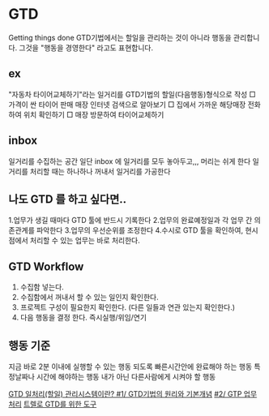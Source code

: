 # GTD
Getting things done
GTD기법에서는 할일을 관리하는 것이 아니라 행동을 관리합니다. 그것을 "행동을 경영한다" 라고도 표현합니다.

## ex
"자동차 타이어교체하기"라는 일거리를 GTD기법의 할일(다음행동)형식으로 작성
□ 가격이 싼 타이어 판매 매장 인터넷 검색으로 알아보기
□ 집에서 가까운 해당매장 전화하여 위치 확인하기
□ 매장 방문하여 타이어교체하기

## inbox
일거리를 수집하는 공간
일단 inbox 에 일거리를 모두 놓아두고,,, 머리는 쉬게 한다
일거리를 처리할 때는 하나하나 꺼내서 일거리를 가공한다

## 나도 GTD 를 하고 싶다면..
1.업무가 생길 때마다 GTD 툴에 반드시 기록한다
2.업무의 완료예정일과 각 업무 간 의존관계를 파악한다
3.업무의 우선순위를 조정한다
4.수시로 GTD 툴을 확인하여, 현시점에서 처리할 수 있는 업무는 바로 처리한다.

## GTD Workflow
1. 수집함 넣는다.
2. 수집함에서 꺼내서 할 수 있는 일인지 확인한다.
3. 프로젝트 구성이 필요한지 확인한다. (다른 일들과 연관 있는지 확인한다.)
4. 다음 행동을 결정 한다. 즉시실행/위임/연기

## 행동 기준
지금 바로 2분 이내에 실행할 수 있는 행동
되도록 빠른시간안에 완료해야 하는 행동
특정날짜나 시간에 해야하는 행동
내가 아닌 다른사람에게 시켜야 할 행동


[GTD 일처리(할일) 관리시스템이란? #1/ GTD기법의 원리와 기본개념](http://nmain.tistory.com/83)
[#2/ GTP 업무 처리](https://nmain.tistory.com/84)
[트렐로 GTD를 위한 도구](http://morethanair.com/archives/428)
